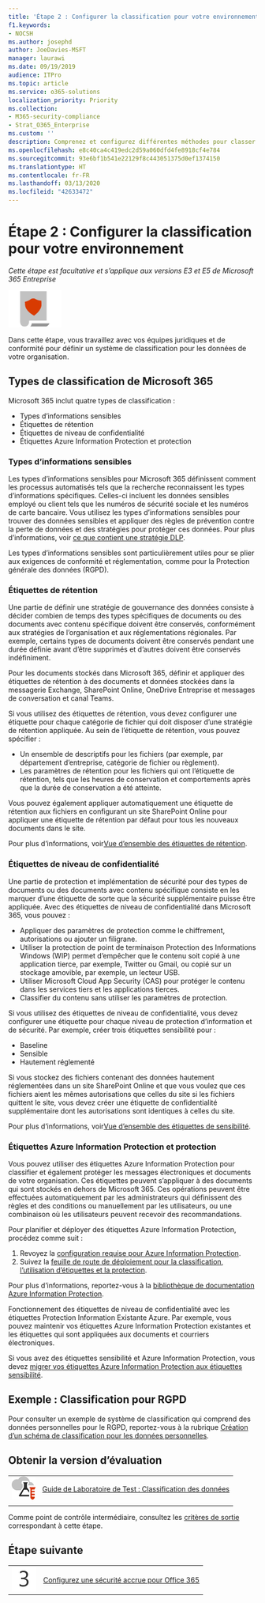 ```yaml
---
title: 'Étape 2 : Configurer la classification pour votre environnement'
f1.keywords:
- NOCSH
ms.author: josephd
author: JoeDavies-MSFT
manager: laurawi
ms.date: 09/19/2019
audience: ITPro
ms.topic: article
ms.service: o365-solutions
localization_priority: Priority
ms.collection:
- M365-security-compliance
- Strat_O365_Enterprise
ms.custom: ''
description: Comprenez et configurez différentes méthodes pour classer les données de votre organisation.
ms.openlocfilehash: e8c40ca4c419edc2d59a060dfd4fe8918cf4e784
ms.sourcegitcommit: 93e6bf1b541e22129f8c443051375d0ef1374150
ms.translationtype: HT
ms.contentlocale: fr-FR
ms.lasthandoff: 03/13/2020
ms.locfileid: "42633472"
---
```

# <a name="step-2-configure-classification-for-your-environment"></a>Étape 2 : Configurer la classification pour votre environnement

*Cette étape est facultative et s’applique aux versions E3 et E5 de Microsoft 365 Entreprise*

![Phase 6 : Protection des informations](../media/deploy-foundation-infrastructure/infoprotection_icon-small.png)

Dans cette étape, vous travaillez avec vos équipes juridiques et de conformité pour définir un système de classification pour les données de votre organisation.

## <a name="microsoft-365-classification-types"></a>Types de classification de Microsoft 365

Microsoft 365 inclut quatre types de classification :

- Types d’informations sensibles
- Étiquettes de rétention
- Étiquettes de niveau de confidentialité
- Étiquettes Azure Information Protection et protection

### <a name="sensitive-information-types"></a>Types d’informations sensibles

Les types d’informations sensibles pour Microsoft 365 définissent comment les processus automatisés tels que la recherche reconnaissent les types d’informations spécifiques. Celles-ci incluent les données sensibles employé ou client tels que les numéros de sécurité sociale et les numéros de carte bancaire. Vous utilisez les types d’informations sensibles pour trouver des données sensibles et appliquer des règles de prévention contre la perte de données et des stratégies pour protéger ces données. Pour plus d’informations, voir [ce que contient une stratégie DLP](https://docs.microsoft.com/office365/securitycompliance/data-loss-prevention-policies#what-a-dlp-policy-contains). 

Les types d’informations sensibles sont particulièrement utiles pour se plier aux exigences de conformité et réglementation, comme pour la Protection générale des données (RGPD).

### <a name="retention-labels"></a>Étiquettes de rétention

Une partie de définir une stratégie de gouvernance des données consiste à décider combien de temps des types spécifiques de documents ou des documents avec contenu spécifique doivent être conservés, conformément aux stratégies de l’organisation et aux réglementations régionales. Par exemple, certains types de documents doivent être conservés pendant une durée définie avant d’être supprimés et d’autres doivent être conservés indéfiniment.

Pour les documents stockés dans Microsoft 365, définir et appliquer des étiquettes de rétention à des documents et données stockées dans la messagerie Exchange, SharePoint Online, OneDrive Entreprise et messages de conversation et canal Teams. 

Si vous utilisez des étiquettes de rétention, vous devez configurer une étiquette pour chaque catégorie de fichier qui doit disposer d’une stratégie de rétention appliquée. Au sein de l’étiquette de rétention, vous pouvez spécifier :

- Un ensemble de descriptifs pour les fichiers (par exemple, par département d’entreprise, catégorie de fichier ou règlement).
- Les paramètres de rétention pour les fichiers qui ont l’étiquette de rétention, tels que les heures de conservation et comportements après que la durée de conservation a été atteinte.

Vous pouvez également appliquer automatiquement une étiquette de rétention aux fichiers en configurant un site SharePoint Online pour appliquer une étiquette de rétention par défaut pour tous les nouveaux documents dans le site. 

Pour plus d’informations, voir[Vue d’ensemble des étiquettes de rétention](https://docs.microsoft.com/office365/securitycompliance/labels).

### <a name="sensitivity-labels"></a>Étiquettes de niveau de confidentialité

Une partie de protection et implémentation de sécurité pour des types de documents ou des documents avec contenu spécifique consiste en les marquer d’une étiquette de sorte que la sécurité supplémentaire puisse être appliquée. Avec des étiquettes de niveau de confidentialité dans Microsoft 365, vous pouvez :

- Appliquer des paramètres de protection comme le chiffrement, autorisations ou ajouter un filigrane.
- Utiliser la protection de point de terminaison Protection des Informations Windows (WIP) permet d’empêcher que le contenu soit copié à une application tierce, par exemple, Twitter ou Gmail, ou copié sur un stockage amovible, par exemple, un lecteur USB.
- Utiliser Microsoft Cloud App Security (CAS) pour protéger le contenu dans les services tiers et les applications tierces. 
- Classifier du contenu sans utiliser les paramètres de protection.

Si vous utilisez des étiquettes de niveau de confidentialité, vous devez configurer une étiquette pour chaque niveau de protection d’information et de sécurité. Par exemple, créer trois étiquettes sensibilité pour :

- Baseline
- Sensible
- Hautement réglementé

Si vous stockez des fichiers contenant des données hautement réglementées dans un site SharePoint Online et que vous voulez que ces fichiers aient les mêmes autorisations que celles du site si les fichiers quittent le site, vous devez créer une étiquette de confidentialité supplémentaire dont les autorisations sont identiques à celles du site.

Pour plus d’informations, voir[Vue d’ensemble des étiquettes de sensibilité](https://docs.microsoft.com/office365/securitycompliance/sensitivity-labels).

### <a name="azure-information-protection-labels-and-protection"></a>Étiquettes Azure Information Protection et protection

Vous pouvez utiliser des étiquettes Azure Information Protection pour classifier et également protéger les messages électroniques et documents de votre organisation. Ces étiquettes peuvent s’appliquer à des documents qui sont stockés en dehors de Microsoft 365. Ces opérations peuvent être effectuées automatiquement par les administrateurs qui définissent des règles et des conditions ou manuellement par les utilisateurs, ou une combinaison où les utilisateurs peuvent recevoir des recommandations.

Pour planifier et déployer des étiquettes Azure Information Protection, procédez comme suit :

1. Revoyez la [configuration requise pour Azure Information Protection](https://docs.microsoft.com/information-protection/get-started/requirements).
2. Suivez la [feuille de route de déploiement pour la classification, l’utilisation d’étiquettes et la protection](https://docs.microsoft.com/information-protection/plan-design/deployment-roadmap#deployment-roadmap-for-classification-labeling-and-protection).

Pour plus d’informations, reportez-vous à la [bibliothèque de documentation Azure Information Protection](https://docs.microsoft.com/information-protection/).

Fonctionnement des étiquettes de niveau de confidentialité avec les étiquettes Protection Information Existante Azure. Par exemple, vous pouvez maintenir vos étiquettes Azure Information Protection existantes et les étiquettes qui sont appliquées aux documents et courriers électroniques.

Si vous avez des étiquettes sensibilité et Azure Information Protection, vous devez [migrer vos étiquettes Azure Information Protection aux étiquettes sensibilité](https://docs.microsoft.com/office365/securitycompliance/sensitivity-labels#how-sensitivity-labels-work-with-existing-azure-information-protection-labels).

## <a name="example-classification-for-gdpr"></a>Exemple : Classification pour RGPD

Pour consulter un exemple de système de classification qui comprend des données personnelles pour le RGPD, reportez-vous à la rubrique [Création d’un schéma de classification pour les données personnelles](https://docs.microsoft.com/office365/enterprise/architect-a-classification-schema-for-personal-data).

## <a name="take-it-for-a-test-drive"></a>Obtenir la version d’évaluation

|||
|:-------|:-----|
|![Guides de Laboratoire de Test pour Microsoft Cloud](../media/m365-enterprise-test-lab-guides/cloud-tlg-icon-small.png)| [Guide de Laboratoire de Test : Classification des données](data-classification-microsoft-365-enterprise-dev-test-environment.md) |
|||

Comme point de contrôle intermédiaire, consultez les [critères de sortie](infoprotect-exit-criteria.md#crit-infoprotect-step2) correspondant à cette étape.

## <a name="next-step"></a>Étape suivante

|||
|:-------|:-----|
|![Étape 3](../media/stepnumbers/Step3.png)|[Configurez une sécurité accrue pour Office 365](infoprotect-configure-increased-security-office-365.md)|

